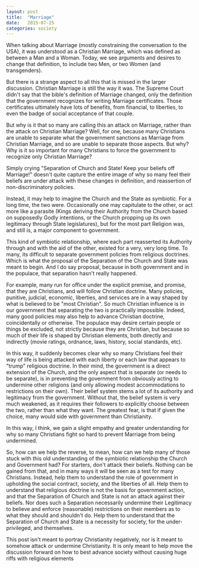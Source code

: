 ```yaml
---
layout: post
title:  "Marriage"
date:   2015-07-25
categories: society
---
```


When talking about Marriage (mostly constraining the conversation to the USA), it was understood as a Christian Marriage, which was defined as between a Man and a Woman. Today, we see arguments and desires to change that definition, to include two Men, or two Women (and transgenders).

But there is a strange aspect to all this that is missed in the larger discussion. Christian Marriage is still the way it was. The Supreme Court didn't say that the bible's definition of Marriage changed, only the definition that the government recognizes for writing Marriage certificates. Those certificates ultimately have lots of benefits, from financial, to liberties, to even the badge of social acceptance of that couple.

But why is it that so many are calling this an attack on Marriage, rather than the attack on Christian Marriage? Well, for one, because many Christians are unable to separate what the government sanctions as Marriage from Christian Marriage, and so are unable to separate those aspects. But why? Why is it so important for many Christians to force the government to recognize only Christian Marriage?

Simply crying "Separation of Church and State! Keep your beliefs off Marriage!" doesn't quite capture the entire image of why so many feel their beliefs are under attack with these changes in definition, and reassertion of non-discriminatory policies.

Instead, it may help to imagine the Church and the State as symbiotic. For a long time, the two were. Occasionally one may capitulate to the other, or act more like a parasite (Kings deriving their Authority from the Church based on supposedly Godly intentions, or the Church propping up its own legitimacy through State legislatures), but for the most part Religion was, and still is, a major component to government.

This kind of symbiotic relationship, where each part reasserted its Authority through and with the aid of the other, existed for a very, very long time. To many, its difficult to separate government policies from religious doctrines. Which is what the proposal of the Separation of the Church and State was meant to begin. And I do say proposal, because in both government and in the populace, that separation hasn't really happened.

For example, many run for office under the explicit premise, and promise, that they are Christians, and will follow Christian doctrine. Many policies, punitive, judicial, economic, liberties, and services are in a way shaped by what is believed to be "most Christian". So much Christian influence is in our government that separating the two is practically impossible. Indeed, many good policies may also help to advance Christian doctrine, coincidentally or otherwise. The populace may desire certain people or things be excluded, not strictly because they are Christian, but because so much of their life is shaped by Christian elements, both directly and indirectly (movie ratings, ordnance, laws, history, social standards, etc).

In this way, it suddenly becomes clear why so many Christians feel their way of life is being attacked with each liberty or each law that appears to "trump" religious doctrine. In their mind, the government is a direct extension of the Church, and the only aspect that is separate (or needs to be separate), is in preventing the government from obviously acting to undermine other religions (and only allowing modest accommodations to restrictions on their own). Their belief system stems a lot of its authority and legitimacy from the government. Without that, the belief system is very much weakened, as it requires their followers to explicitly choose between the two, rather than what they want. The greatest fear, is that if given the choice, many would side with government than Christianity.

In this way, I think, we gain a slight empathy and greater understanding for why so many Christians fight so hard to prevent Marriage from being undermined.

So, how can we help the reverse, to mean, how can we help many of those stuck with this old understanding of the symbiotic relationship the Church and Government had? For starters, don't attack their beliefs. Nothing can be gained from that, and in many ways it will be seen as a test for many Christians. Instead, help them to understand the role of government in upholding the social contract, society, and the liberties of all. Help them to understand that religious doctrine is not the basis for government action, and that the Separation of Church and State is not an attack against their beliefs. Nor does such a Separation necessarily undermine their Legitimacy to believe and enforce (reasonable) restrictions on their members as to what they should and shouldn't do. Help them to understand that the Separation of Church and State is a necessity for society, for the under-privileged, and themselves.

This post isn't meant to portray Christianity negatively, nor is it meant to somehow attack or undermine Christianity. It is only meant to help move the discussion forward on how to best advance society without causing huge riffs with religious elements